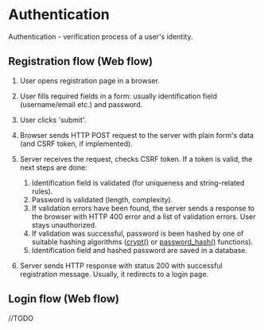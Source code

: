 # Authentication
Authentication - verification process of a user's identity.

## Registration flow (Web flow)
1. User opens registration page in a browser.
2. User fills required fields in a form: usually identification field (username/email etc.) and password.
3. User clicks 'submit'.
4. Browser sends HTTP POST request to the server with plain form's data (and CSRF token, if implemented).
5. Server receives the request, checks CSRF token. If a token is valid, the next steps are done:

   1. Identification field is validated (for uniqueness and string-related rules).
   2. Password is validated (length, complexity).
   3. If validation errors have been found, 
   the server sends a response to the browser with HTTP 400 error and a list of validation errors. 
   User stays unauthorized.
   4. If validation was successful, 
   password is been hashed by one of suitable hashing algorithms
    ([crypt()](https://www.php.net/manual/ru/function.crypt.php) 
    or [password_hash()](https://www.php.net/manual/ru/function.password-hash.php) functions).
   5. Identification field and hashed password are saved in a database.
6. Server sends HTTP response with status 200 with successful registration message. Usually, it redirects to a login page.

## Login flow (Web flow)
//TODO